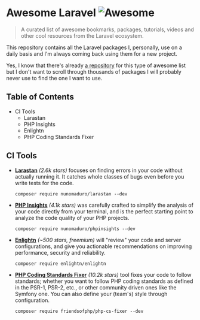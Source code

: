 # Awesome Laravel ![Awesome](https://cdn.rawgit.com/sindresorhus/awesome/d7305f38d29fed78fa85652e3a63e154dd8e8829/media/badge.svg)

> A curated list of awesome bookmarks, packages, tutorials, videos and other cool resources from the Laravel ecosystem.

This repository contains all the Laravel packages I, personally, use on a daily basis and I'm always coming back using them for a new project.

Yes, I know that there's already [a repository](https://github.com/chiraggude/awesome-laravel) for this type of awesome list but I don't want to scroll through thousands of packages I will probably never use to find the one I want to use.

## Table of Contents

* CI Tools
  * Larastan
  * PHP Insights
  * Enlightn
  * PHP Coding Standards Fixer

## CI Tools
* **[Larastan](https://github.com/nunomaduro/larastan)** *(2.6k stars)* focuses on finding errors in your code without actually running it. It catches whole classes of bugs even before you write tests for the code.  

  ```
  composer require nunomaduro/larastan --dev
  ```
* **[PHP Insights](https://github.com/nunomaduro/phpinsights)** *(4.1k stars)* was carefully crafted to simplify the analysis of your code directly from your terminal, and is the perfect starting point to analyze the code quality of your PHP projects.  

   ```
   composer require nunomaduro/phpinsights --dev
   ```
* **[Enlightn](https://github.com/enlightn/enlightn)** *(~500 stars, freemium)* will "review" your code and server configurations, and give you actionable recommendations on improving performance, security and reliability.  

  ```
  composer require enlightn/enlightn
  ```
* **[PHP Coding Standards Fixer](https://github.com/FriendsOfPHP/PHP-CS-Fixer)** *(10.2k stars)* tool fixes your code to follow standards; whether you want to follow PHP coding standards as defined in the PSR-1, PSR-2, etc., or other community driven ones like the Symfony one. You can also define your (team's) style through configuration.  
  ```
  composer require friendsofphp/php-cs-fixer --dev
  ```

